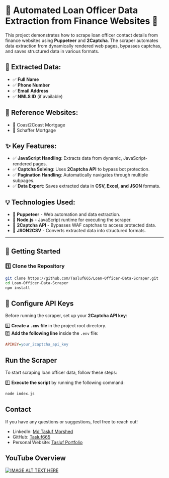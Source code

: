 # 🚀 Automated Loan Officer Data Extraction from Finance Websites 🏦

This project demonstrates how to scrape loan officer contact details from finance websites using **Puppeteer** and **2Captcha**. The scraper automates data extraction from dynamically rendered web pages, bypasses captchas, and saves structured data in various formats.

## 📌 Extracted Data:
- ✅ **Full Name**
- ✅ **Phone Number**
- ✅ **Email Address**
- ✅ **NMLS ID** (if available)

## 🔹 Reference Websites:
- 🔗 Coast2Coast Mortgage
- 🔗 Schaffer Mortgage

## ✨ Key Features:
- ✅ **JavaScript Handling**: Extracts data from dynamic, JavaScript-rendered pages.
- ✅ **Captcha Solving**: Uses **2Captcha API** to bypass bot protection.
- ✅ **Pagination Handling**: Automatically navigates through multiple subpages.
- ✅ **Data Export**: Saves extracted data in **CSV, Excel, and JSON** formats.

## 💡 Technologies Used:
- 🔹 **Puppeteer** - Web automation and data extraction.
- 🔹 **Node.js** - JavaScript runtime for executing the scraper.
- 🔹 **2Captcha API** - Bypasses WAF captchas to access protected data.
- 🔹 **JSON2CSV** - Converts extracted data into structured formats.

---

## 🚀 Getting Started

### 1️⃣ Clone the Repository
```bash
git clone https://github.com/Tasluf665/Loan-Officer-Data-Scraper.git
cd Loan-Officer-Data-Scraper
npm install
```

## 🔑 Configure API Keys
Before running the scraper, set up your **2Captcha API key**:

1️⃣ **Create a `.env` file** in the project root directory.  
2️⃣ **Add the following line** inside the `.env` file:

```ini
APIKEY=your_2captcha_api_key
```

## Run the Scraper
To start scraping loan officer data, follow these steps:

1️⃣ **Execute the script** by running the following command:

```bash
node index.js
```

## Contact

If you have any questions or suggestions, feel free to reach out!

- LinkedIn: [Md Tasluf Morshed](https://www.linkedin.com/in/md-tasluf-morshed/)
- GitHub: [Tasluf665](https://github.com/Tasluf665)
- Personal Website: [Tasluf Portfolio](https://tasluf665.github.io/portfolio-/index.html)

## YouTube Overview
[![IMAGE ALT TEXT HERE](https://img.youtube.com/vi/XAMLk39-cdo/0.jpg)](https://www.youtube.com/watch?v=XAMLk39-cdo)


